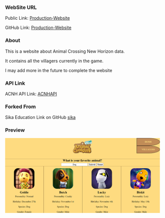### WebSite URL

Public Link:  [Production-Website](https://twarre30.github.io/production-website/)

GitHub Link: [Production-Website](https://github.com/twarre30/production-website)

### About

This is a website about Animal Crossing New Horizon data.

It contains all the villagers currently in the game.

I may add more in the future to complete the website

### API Link

ACNH API Link: [ACNHAPI](https://acnhapi.com/)

### Forked From

Sika Education Link on GitHub [sika](https://github.com/sikaeducation/production-website)

### Preview

 ![A screen shot of the form page.](images/screen%20shot.png)
